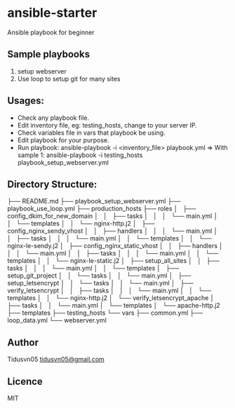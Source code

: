 # ansible-starter
Ansible playbook for beginner

## Sample playbooks
1. setup webserver
2. Use loop to setup git for many sites

## Usages:
- Check any playbook file.
- Edit inventory file, eg: testing_hosts, change to your server IP. 
- Check variables file in vars that playbook be using.
- Edit playbook for your purpose.
- Run playbook:
  ansible-playbook -i <inventory_file> playbook.yml
  => With sample 1: ansible-playbook -i testing_hosts playbook_setup_webserver.yml

## Directory Structure:
├── README.md
├── playbook_setup_webserver.yml
├── playbook_use_loop.yml
├── production_hosts
├── roles
│   ├── config_dkim_for_new_domain
│   │   ├── tasks
│   │   │   └── main.yml
│   │   └── templates
│   │       └── nginx-http.j2
│   ├── config_nginx_sendy_vhost
│   │   ├── handlers
│   │   │   └── main.yml
│   │   ├── tasks
│   │   │   └── main.yml
│   │   └── templates
│   │       └── nginx-le-sendy.j2
│   ├── config_nginx_static_vhost
│   │   ├── handlers
│   │   │   └── main.yml
│   │   ├── tasks
│   │   │   └── main.yml
│   │   └── templates
│   │       └── nginx-le-static.j2
│   ├── setup_all_sites
│   │   ├── tasks
│   │   │   └── main.yml
│   │   └── templates
│   ├── setup_git_project
│   │   └── tasks
│   │       └── main.yml
│   ├── setup_letsencrypt
│   │   └── tasks
│   │       └── main.yml
│   ├── verify_letsencrypt
│   │   ├── tasks
│   │   │   └── main.yml
│   │   └── templates
│   │       └── nginx-http.j2
│   └── verify_letsencrypt_apache
│       ├── tasks
│       │   └── main.yml
│       └── templates
│           └── apache-http.j2
├── templates
├── testing_hosts
└── vars
    ├── common.yml
    ├── loop_data.yml
    └── webserver.yml  

## Author
Tidusvn05 <tidusvn05@gmail.com>

## Licence 
MIT

